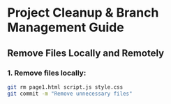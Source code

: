 # Project Cleanup & Branch Management Guide

## Remove Files Locally and Remotely

### 1. Remove files locally:
```bash
git rm page1.html script.js style.css
git commit -m "Remove unnecessary files"
 